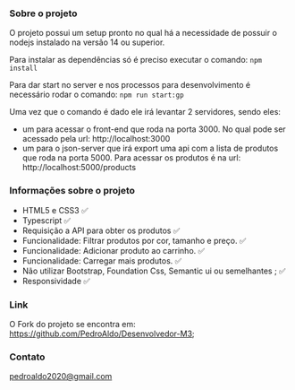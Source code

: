 ### Sobre o projeto

O projeto possui um setup pronto no qual há a necessidade de possuir o nodejs instalado na versão 14 ou superior.

Para instalar as dependências só é preciso executar o comando: `npm install`

Para dar start no server e nos processos para desenvolvimento é necessário rodar o comando: `npm run start:gp `

Uma vez que o comando é dado ele irá levantar 2 servidores, sendo eles:
 - um para acessar o front-end que roda na porta 3000. No qual pode ser acessado pela url: http://localhost:3000
 - um para o json-server que irá export uma api com a lista de produtos que roda na porta 5000. Para acessar os produtos é na url:  http://localhost:5000/products

### Informações sobre o projeto
- HTML5 e CSS3 ✅
- Typescript ✅
- Requisição a API para obter os produtos ✅
- Funcionalidade: Filtrar produtos por cor, tamanho e preço. ✅
- Funcionalidade: Adicionar produto ao carrinho. ✅
- Funcionalidade: Carregar mais produtos. ✅
- Não utilizar Bootstrap, Foundation Css, Semantic ui ou semelhantes ; ✅
- Responsividade ✅

### Link

O Fork do projeto se encontra em: https://github.com/PedroAldo/Desenvolvedor-M3;

### Contato

pedroaldo2020@gmail.com
